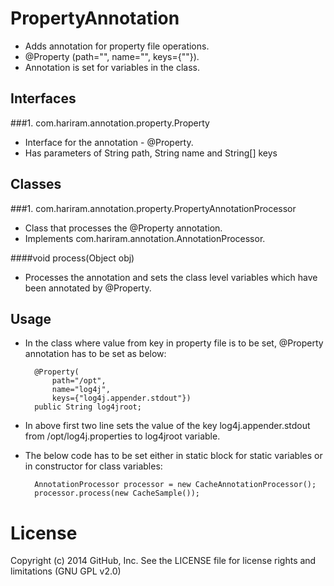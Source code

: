 PropertyAnnotation
==================

- Adds annotation for property file operations.
- @Property (path="", name="", keys={""}).
- Annotation is set for variables in the class. 

Interfaces
----------
###1. com.hariram.annotation.property.Property 
 - Interface for the annotation - @Property.
 - Has parameters of String path, String name and String[] keys 
 
Classes
----------
###1. com.hariram.annotation.property.PropertyAnnotationProcessor
 - Class that processes the @Property annotation.
 - Implements com.hariram.annotation.AnnotationProcessor. 
 
####void process(Object obj)
 - Processes the annotation and sets the class level variables which have been annotated by @Property.
 
Usage
----------
- In the class where value from key in property file is to be set, @Property annotation has to be set as below:

		@Property(
			path="/opt",
			name="log4j", 
			keys={"log4j.appender.stdout"})
		public String log4jroot;
		
- In above first two line sets the value of the key log4j.appender.stdout from /opt/log4j.properties to log4jroot variable.

- The below code has to be set either in static block for static variables or in constructor for class variables:

		AnnotationProcessor processor = new CacheAnnotationProcessor();
		processor.process(new CacheSample());

License
==========
Copyright (c) 2014 GitHub, Inc. See the LICENSE file for license rights and limitations (GNU GPL v2.0)